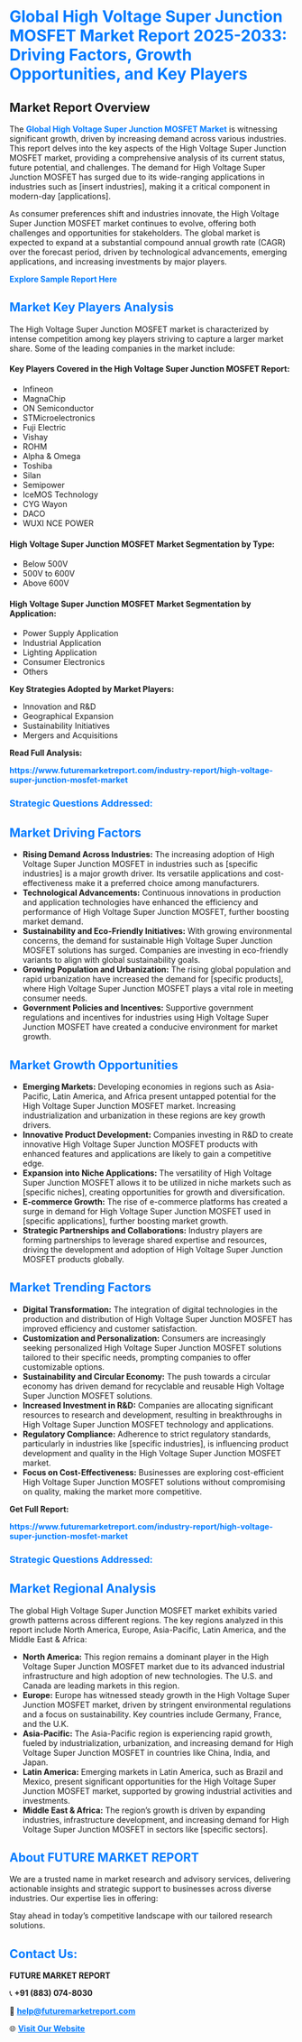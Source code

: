 <h1 style="color: #007BFF;">Global High Voltage Super Junction MOSFET Market Report 2025-2033: Driving Factors, Growth Opportunities, and Key Players</h1>

<section id="overview">
<h2>Market Report Overview</h2>
<p>The <a href="https://www.futuremarketreport.com/industry-report/high-voltage-super-junction-mosfet-market" style="color: #007BFF; text-decoration: none;"><strong>Global High Voltage Super Junction MOSFET Market</strong></a> is witnessing significant growth, driven by increasing demand across various industries. This report delves into the key aspects of the High Voltage Super Junction MOSFET market, providing a comprehensive analysis of its current status, future potential, and challenges. The demand for High Voltage Super Junction MOSFET has surged due to its wide-ranging applications in industries such as [insert industries], making it a critical component in modern-day [applications].</p>
<p>As consumer preferences shift and industries innovate, the High Voltage Super Junction MOSFET market continues to evolve, offering both challenges and opportunities for stakeholders. The global market is expected to expand at a substantial compound annual growth rate (CAGR) over the forecast period, driven by technological advancements, emerging applications, and increasing investments by major players.</p>
</section>

<section id="overview">
<p><a href="https://www.futuremarketreport.com/request-sample/reportId=81950" style="color: #007BFF; text-decoration: none;"><strong>Explore Sample Report Here</strong></a></p>
</section>

<section id="key-players">
<h2 style="color: #007BFF;">Market Key Players Analysis</h2>
<p>The High Voltage Super Junction MOSFET market is characterized by intense competition among key players striving to capture a larger market share. Some of the leading companies in the market include:</p>
<h4>Key Players Covered in the High Voltage Super Junction MOSFET Report:</h4>
<ul><li>Infineon</li><li>MagnaChip</li><li>ON Semiconductor</li><li>STMicroelectronics</li><li>Fuji Electric</li><li>Vishay</li><li>ROHM</li><li>Alpha &amp; Omega</li><li>Toshiba</li><li>Silan</li><li>Semipower</li><li>IceMOS Technology</li><li>CYG Wayon</li><li>DACO</li><li>WUXI NCE POWER</li></ul>
<h4>High Voltage Super Junction MOSFET Market Segmentation by Type:</h4>
<ul><li>Below 500V</li><li>500V to 600V</li><li>Above 600V</li></ul>

<h4>High Voltage Super Junction MOSFET Market Segmentation by Application:</h4>
<ul><li>Power Supply Application</li><li>Industrial Application</li><li>Lighting Application</li><li>Consumer Electronics</li><li>Others</li></ul>
<p><strong>Key Strategies Adopted by Market Players:</strong></p>
<ul>
<li>Innovation and R&D</li>
<li>Geographical Expansion</li>
<li>Sustainability Initiatives</li>
<li>Mergers and Acquisitions</li>
</ul>
</section>

<section>
<p><strong>Read Full Analysis: </strong></p><a href="https://www.futuremarketreport.com/industry-report/high-voltage-super-junction-mosfet-market" style="color: #007BFF; text-decoration: none;"><strong>https://www.futuremarketreport.com/industry-report/high-voltage-super-junction-mosfet-market</strong></a>
<h3 style="color: #007BFF;">Strategic Questions Addressed:</h3>
</section>

<section id="driving-factors">
<h2 style="color: #007BFF;">Market Driving Factors</h2>
<ul>
<li><strong>Rising Demand Across Industries:</strong> The increasing adoption of High Voltage Super Junction MOSFET in industries such as [specific industries] is a major growth driver. Its versatile applications and cost-effectiveness make it a preferred choice among manufacturers.</li>
<li><strong>Technological Advancements:</strong> Continuous innovations in production and application technologies have enhanced the efficiency and performance of High Voltage Super Junction MOSFET, further boosting market demand.</li>
<li><strong>Sustainability and Eco-Friendly Initiatives:</strong> With growing environmental concerns, the demand for sustainable High Voltage Super Junction MOSFET solutions has surged. Companies are investing in eco-friendly variants to align with global sustainability goals.</li>
<li><strong>Growing Population and Urbanization:</strong> The rising global population and rapid urbanization have increased the demand for [specific products], where High Voltage Super Junction MOSFET plays a vital role in meeting consumer needs.</li>
<li><strong>Government Policies and Incentives:</strong> Supportive government regulations and incentives for industries using High Voltage Super Junction MOSFET have created a conducive environment for market growth.</li>
</ul>
</section>

<section id="growth-opportunities">
<h2 style="color: #007BFF;">Market Growth Opportunities</h2>
<ul>
<li><strong>Emerging Markets:</strong> Developing economies in regions such as Asia-Pacific, Latin America, and Africa present untapped potential for the High Voltage Super Junction MOSFET market. Increasing industrialization and urbanization in these regions are key growth drivers.</li>
<li><strong>Innovative Product Development:</strong> Companies investing in R&D to create innovative High Voltage Super Junction MOSFET products with enhanced features and applications are likely to gain a competitive edge.</li>
<li><strong>Expansion into Niche Applications:</strong> The versatility of High Voltage Super Junction MOSFET allows it to be utilized in niche markets such as [specific niches], creating opportunities for growth and diversification.</li>
<li><strong>E-commerce Growth:</strong> The rise of e-commerce platforms has created a surge in demand for High Voltage Super Junction MOSFET used in [specific applications], further boosting market growth.</li>
<li><strong>Strategic Partnerships and Collaborations:</strong> Industry players are forming partnerships to leverage shared expertise and resources, driving the development and adoption of High Voltage Super Junction MOSFET products globally.</li>
</ul>
</section>

<section id="trending-factors">
<h2 style="color: #007BFF;">Market Trending Factors</h2>
<ul>
<li><strong>Digital Transformation:</strong> The integration of digital technologies in the production and distribution of High Voltage Super Junction MOSFET has improved efficiency and customer satisfaction.</li>
<li><strong>Customization and Personalization:</strong> Consumers are increasingly seeking personalized High Voltage Super Junction MOSFET solutions tailored to their specific needs, prompting companies to offer customizable options.</li>
<li><strong>Sustainability and Circular Economy:</strong> The push towards a circular economy has driven demand for recyclable and reusable High Voltage Super Junction MOSFET solutions.</li>
<li><strong>Increased Investment in R&D:</strong> Companies are allocating significant resources to research and development, resulting in breakthroughs in High Voltage Super Junction MOSFET technology and applications.</li>
<li><strong>Regulatory Compliance:</strong> Adherence to strict regulatory standards, particularly in industries like [specific industries], is influencing product development and quality in the High Voltage Super Junction MOSFET market.</li>
<li><strong>Focus on Cost-Effectiveness:</strong> Businesses are exploring cost-efficient High Voltage Super Junction MOSFET solutions without compromising on quality, making the market more competitive.</li>
</ul>
</section>

<section>
<p><strong>Get Full Report: </strong></p><a href="https://www.futuremarketreport.com/industry-report/high-voltage-super-junction-mosfet-market" style="color: #007BFF; text-decoration: none;"><strong>https://www.futuremarketreport.com/industry-report/high-voltage-super-junction-mosfet-market</strong></a>
<h3 style="color: #007BFF;">Strategic Questions Addressed:</h3>
</section>


<section id="regional-analysis">
<h2 style="color: #007BFF;">Market Regional Analysis</h2>
<p>The global High Voltage Super Junction MOSFET market exhibits varied growth patterns across different regions. The key regions analyzed in this report include North America, Europe, Asia-Pacific, Latin America, and the Middle East & Africa:</p>
<ul>
<li><strong>North America:</strong> This region remains a dominant player in the High Voltage Super Junction MOSFET market due to its advanced industrial infrastructure and high adoption of new technologies. The U.S. and Canada are leading markets in this region.</li>
<li><strong>Europe:</strong> Europe has witnessed steady growth in the High Voltage Super Junction MOSFET market, driven by stringent environmental regulations and a focus on sustainability. Key countries include Germany, France, and the U.K.</li>
<li><strong>Asia-Pacific:</strong> The Asia-Pacific region is experiencing rapid growth, fueled by industrialization, urbanization, and increasing demand for High Voltage Super Junction MOSFET in countries like China, India, and Japan.</li>
<li><strong>Latin America:</strong> Emerging markets in Latin America, such as Brazil and Mexico, present significant opportunities for the High Voltage Super Junction MOSFET market, supported by growing industrial activities and investments.</li>
<li><strong>Middle East & Africa:</strong> The region’s growth is driven by expanding industries, infrastructure development, and increasing demand for High Voltage Super Junction MOSFET in sectors like [specific sectors].</li>
</ul>
</section>

<footer>
<h2 style="color: #007BFF;">About FUTURE MARKET REPORT</h2>
<p>We are a trusted name in market research and advisory services, delivering actionable insights and strategic support to businesses across diverse industries. Our expertise lies in offering:</p>

<p>Stay ahead in today’s competitive landscape with our tailored research solutions.</p>

<h2 style="color: #007BFF;">Contact Us:</h2>
<p><strong>FUTURE MARKET REPORT</strong></p>
<p>📞 <strong>+91 (883) 074-8030</strong></p>
<p>📧 <strong><a href="mailto:help@futuremarketreport.com" style="color: #007BFF;">help@futuremarketreport.com</a></strong></p>
<p>🌐 <strong><a href="https://www.futuremarketreport.com/" style="color: #007BFF;">Visit Our Website</a></strong></p>
</footer>